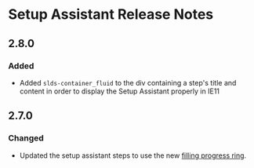 <!-- Release notes authoring guidelines: http://keepachangelog.com/ -->

# Setup Assistant Release Notes

<!-- ## [Unreleased] -->

## 2.8.0

### Added

- Added `slds-container_fluid` to the div containing a step's title and content in order to display the Setup Assistant properly in IE11

## 2.7.0

### Changed

- Updated the setup assistant steps to use the new [filling progress ring](https://lightningdesignsystem.com/components/progress-ring/?example=progress-ring-partially-filled&variant=base).
